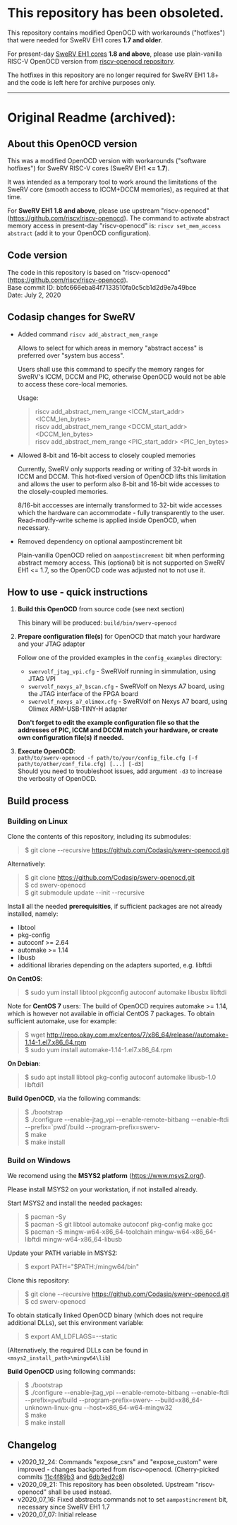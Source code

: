 # This repository has been obsoleted.

This repository contains modified OpenOCD with workarounds ("hotfixes") that were needed for SweRV EH1 cores **1.7 and older**.

For present-day [SweRV EH1 cores](https://github.com/chipsalliance/Cores-SweRV) **1.8 and above**, please use plain-vanilla RISC-V OpenOCD version from [riscv-openocd repository](https://github.com/riscv/riscv-openocd).

The hotfixes in this repository are no longer required for SweRV EH1 1.8+ and the code is left here for archive purposes only.

---
# Original Readme (archived):


## About this OpenOCD version

This was a modified OpenOCD version with workarounds 
("software hotfixes") for SweRV RISC-V cores (SweRV EH1 **<= 1.7**).

It was intended as a temporary tool to work around the limitations
of the SweRV core (smooth access to ICCM+DCCM memories), as required at that time.

For **SweRV EH1 1.8 and above**, please use upstream "riscv-openocd" (https://github.com/riscv/riscv-openocd). The command to activate abstract memory access in present-day "riscv-openocd" is: `riscv set_mem_access abstract` (add it to your OpenOCD configuration).


## Code version

The code in this repository is based on "riscv-openocd" (https://github.com/riscv/riscv-openocd).<br>
Base commit ID: bbfc666eba84f7133510fa0c5cb1d2d9e7a49bce<br>
Date: July 2, 2020

## Codasip changes for SweRV

- Added command `riscv add_abstract_mem_range`

  Allows to select for which areas in memory "abstract access" is preferred
over "system bus access".

  Users shall use this command to specify the memory ranges for SweRV's
ICCM, DCCM and PIC, otherwise OpenOCD would not be able to access these
core-local memories.

  Usage:

  >riscv add_abstract_mem_range <ICCM_start_addr> <ICCM_len_bytes><br>
   riscv add_abstract_mem_range <DCCM_start_addr> <DCCM_len_bytes><br>
   riscv add_abstract_mem_range <PIC_start_addr> <PIC_len_bytes>

- Allowed 8-bit and 16-bit access to closely coupled memories

  Currently, SweRV only supports reading or writing of 32-bit words in ICCM and DCCM.
This hot-fixed version of OpenOCD lifts this limitation and allows the user to perform also
8-bit and 16-bit wide accesses to the closely-coupled memories.

  8/16-bit acccesses are internally transformed to 32-bit wide accesses which the hardware can
accommodate - fully transparently to the user. Read-modify-write scheme is applied inside OpenOCD,
when necessary.

- Removed dependency on optional aampostincrement bit

  Plain-vanilla OpenOCD relied on `aampostincrement` bit when performing abstract memory access.
This (optional) bit is not supported on SweRV EH1 <= 1.7, so the OpenOCD code was adjusted not to 
not use it.

## How to use - quick instructions

1. **Build this OpenOCD** from source code (see next section)

   This binary will be produced: `build/bin/swerv-openocd`

2. **Prepare configuration file(s)** for OpenOCD that match your hardware and your JTAG adapter

   Follow one of the provided examples in the `config_examples` directory: 
   
   - `swervolf_jtag_vpi.cfg` - SweRVolf running in simmulation, using JTAG VPI
   - `swervolf_nexys_a7_bscan.cfg` - SweRVolf on Nexys A7 board, using the JTAG interface of the FPGA board
   - `swervolf_nexys_a7_olimex.cfg` - SweRVolf on Nexys A7 board, using Olimex ARM-USB-TINY-H adapter

   **Don't forget to edit the example configuration file so that the addresses of PIC, ICCM and DCCM match your hardware, or create own configuration file(s) if needed.**

3. **Execute OpenOCD**:<br>
   `path/to/swerv-openocd -f path/to/your/config_file.cfg [-f path/to/other/conf_file.cfg] [...] [-d3]`<br>
   Should you need to troubleshoot issues, add argument `-d3` to increase the verbosity of OpenOCD.

## Build process

### Building on Linux

Clone the contents of this repository, including its submodules:

>$ git clone --recursive https://github.com/Codasip/swerv-openocd.git

Alternatively:

>$ git clone https://github.com/Codasip/swerv-openocd.git</br>
 $ cd swerv-openocd</br>
 $ git submodule update --init --recursive

Install all the needed **prerequisities**, if sufficient packages are not already installed, namely:
- libtool
- pkg-config
- autoconf >= 2.64
- automake >= 1.14
- libusb
- additional libraries depending on the adapters suported, e.g. libftdi
 
**On CentOS**:
>$ sudo yum install libtool pkgconfig autoconf automake libusbx libftdi

Note for **CentOS 7** users: The build of OpenOCD requires automake >= 1.14, which is 
however not available in official CentOS 7 packages. To obtain sufficient automake,
use for example:

>$ wget http://repo.okay.com.mx/centos/7/x86_64/release//automake-1.14-1.el7.x86_64.rpm<br>
 $ sudo yum install automake-1.14-1.el7.x86_64.rpm

**On Debian**:
>$ sudo apt install libtool pkg-config  autoconf automake libusb-1.0 libftdi1

**Build OpenOCD**, via the following commands:

>$ ./bootstrap<br>
 $ ./configure --enable-jtag_vpi --enable-remote-bitbang --enable-ftdi --prefix=\`pwd\`/build --program-prefix=swerv-<br>
 $ make<br>
 $ make install
 
 ### Build on Windows
 
 We recomend using the **MSYS2 platform** (https://www.msys2.org/). 

Please install MSYS2 on your workstation, if not installed already.

Start MSYS2 and install the needed packages:

>$ pacman -Sy<br>
 $ pacman -S git libtool automake autoconf pkg-config make gcc<br>
 $ pacman -S mingw-w64-x86_64-toolchain mingw-w64-x86_64-libftdi mingw-w64-x86_64-libusb

Update your PATH variable in MSYS2: 

>$ export PATH="$PATH:/mingw64/bin"

Clone this repository:

>$ git clone --recursive https://github.com/Codasip/swerv-openocd.git<br>
 $ cd swerv-openocd

To obtain statically linked OpenOCD binary (which does not require additional DLLs), set this environment variable: 

>$ export AM_LDFLAGS=--static

(Alternatively, the required DLLs can be found in  `<msys2_install_path>\mingw64\lib`)

**Build OpenOCD** using following commands: 

>$ ./bootstrap<br>
>$ ./configure --enable-jtag_vpi --enable-remote-bitbang --enable-ftdi --prefix=`pwd`/build --program-prefix=swerv- --build=x86_64-unknown-linux-gnu --host=x86_64-w64-mingw32<br>
>$ make<br>
>$ make install
 
 
 ## Changelog

 - v2020\_12\_24: Commands "expose\_csrs" and "expose\_custom" were improved - changes backported from riscv-openocd. 
   (Cherry-picked commits [11c4f89b3](https://github.com/riscv/riscv-openocd/commit/11c4f89b32536de6d67264812bd7418433bd863b) and [6db3ed2c8](https://github.com/riscv/riscv-openocd/commit/6db3ed2c862e04588bf80758acb463a14e9b5ff5))
 - v2020\_09\_21: This repository has been obsoleted. Upstream "riscv-openocd" shall be used instead.
 - v2020\_07\_16: Fixed abstracts commands not to set `aampostincrement` bit, necessary since SweRV EH1 1.7
 - v2020\_07\_07: Initial release
